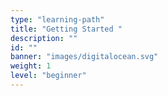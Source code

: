 ```yaml
---
type: "learning-path"
title: "Getting Started "
description: ""
id: ""
banner: "images/digitalocean.svg"
weight: 1
level: "beginner"
---
```

